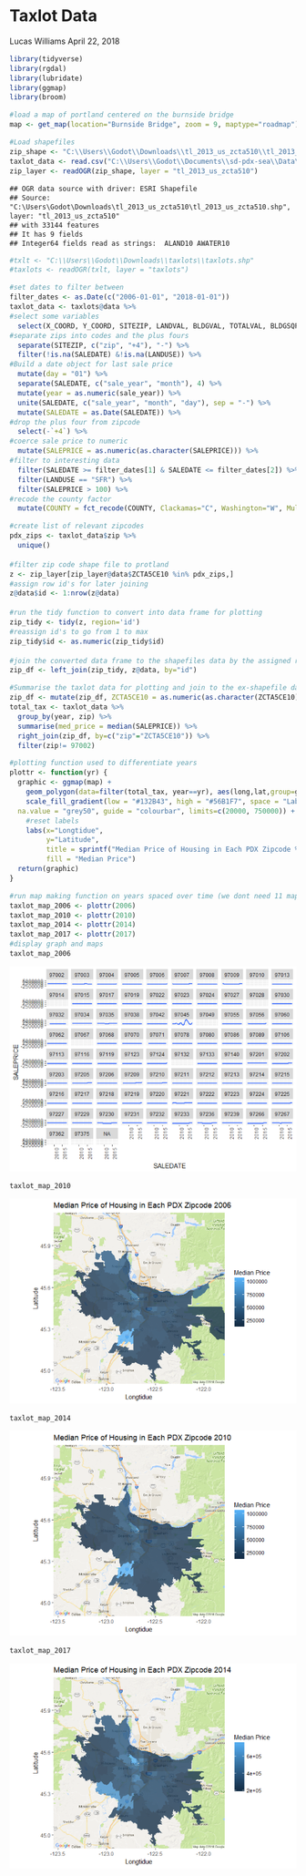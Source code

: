 Taxlot Data
================
Lucas Williams
April 22, 2018

``` r
library(tidyverse)
library(rgdal)
library(lubridate)
library(ggmap)
library(broom)
```

``` r
#load a map of portland centered on the burnside bridge
map <- get_map(location="Burnside Bridge", zoom = 9, maptype="roadmap")
```

``` r
#Load shapefiles
zip_shape <- "C:\\Users\\Godot\\Downloads\\tl_2013_us_zcta510\\tl_2013_us_zcta510.shp"
taxlot_data <- read.csv("C:\\Users\\Godot\\Documents\\sd-pdx-sea\\Data\\taxlot_data.csv")
zip_layer <- readOGR(zip_shape, layer = "tl_2013_us_zcta510")
```

    ## OGR data source with driver: ESRI Shapefile 
    ## Source: "C:\Users\Godot\Downloads\tl_2013_us_zcta510\tl_2013_us_zcta510.shp", layer: "tl_2013_us_zcta510"
    ## with 33144 features
    ## It has 9 fields
    ## Integer64 fields read as strings:  ALAND10 AWATER10

``` r
#txlt <- "C:\\Users\\Godot\\Downloads\\taxlots\\taxlots.shp"
#taxlots <- readOGR(txlt, layer = "taxlots")
```

``` r
#set dates to filter between
filter_dates <- as.Date(c("2006-01-01", "2018-01-01"))
taxlot_data <- taxlots@data %>%
#select some variables
  select(X_COORD, Y_COORD, SITEZIP, LANDVAL, BLDGVAL, TOTALVAL, BLDGSQFT, YEARBUILT, SALEDATE, SALEPRICE, COUNTY, LANDUSE) %>%
#separate zips into codes and the plus fours
  separate(SITEZIP, c("zip", "+4"), "-") %>%
  filter(!is.na(SALEDATE) &!is.na(LANDUSE)) %>%
#Build a date object for last sale price
  mutate(day = "01") %>%
  separate(SALEDATE, c("sale_year", "month"), 4) %>%
  mutate(year = as.numeric(sale_year)) %>%
  unite(SALEDATE, c("sale_year", "month", "day"), sep = "-") %>%
  mutate(SALEDATE = as.Date(SALEDATE)) %>%
#drop the plus four from zipcode
  select(-`+4`) %>%
#coerce sale price to numeric
  mutate(SALEPRICE = as.numeric(as.character(SALEPRICE))) %>%
#filter to interesting data
  filter(SALEDATE >= filter_dates[1] & SALEDATE <= filter_dates[2]) %>%
  filter(LANDUSE == "SFR") %>%
  filter(SALEPRICE > 100) %>%
#recode the county factor
  mutate(COUNTY = fct_recode(COUNTY, Clackamas="C", Washington="W", Multnomah="M"))
```

``` r
#create list of relevant zipcodes
pdx_zips <- taxlot_data$zip %>%
  unique()

#filter zip code shape file to protland
z <- zip_layer[zip_layer@data$ZCTA5CE10 %in% pdx_zips,]
#assign row id's for later joining
z@data$id <- 1:nrow(z@data)

#run the tidy function to convert into data frame for plotting
zip_tidy <- tidy(z, region='id')
#reassign id's to go from 1 to max
zip_tidy$id <- as.numeric(zip_tidy$id)

#join the converted data frame to the shapefiles data by the assigned row id's
zip_df <- left_join(zip_tidy, z@data, by="id")
```

``` r
#Summarise the taxlot data for plotting and join to the ex-shapefile data frame
zip_df <- mutate(zip_df, ZCTA5CE10 = as.numeric(as.character(ZCTA5CE10)))
total_tax <- taxlot_data %>%
  group_by(year, zip) %>%
  summarise(med_price = median(SALEPRICE)) %>%
  right_join(zip_df, by=c("zip"="ZCTA5CE10")) %>%
  filter(zip!= 97002)
```

``` r
#plotting function used to differentiate years
plottr <- function(yr) {
  graphic <- ggmap(map) +
    geom_polygon(data=filter(total_tax, year==yr), aes(long,lat,group=group,fill=med_price), alpha=.8) +
    scale_fill_gradient(low = "#132B43", high = "#56B1F7", space = "Lab",
  na.value = "grey50", guide = "colourbar", limits=c(20000, 750000)) +
    #reset labels
    labs(x="Longtidue", 
         y="Latitude",
         title = sprintf("Median Price of Housing in Each PDX Zipcode %i", yr),
         fill = "Median Price")
  return(graphic)
}
```

``` r
#run map making function on years spaced over time (we dont need 11 maps, 4 is good)
taxlot_map_2006 <- plottr(2006)
taxlot_map_2010 <- plottr(2010)
taxlot_map_2014 <- plottr(2014)
taxlot_map_2017 <- plottr(2017)
#display graph and maps
taxlot_map_2006
```

![](taxlot_files/figure-markdown_github/unnamed-chunk-8-1.png)

``` r
taxlot_map_2010
```

![](taxlot_files/figure-markdown_github/unnamed-chunk-8-2.png)

``` r
taxlot_map_2014
```

![](taxlot_files/figure-markdown_github/unnamed-chunk-8-3.png)

``` r
taxlot_map_2017
```

![](taxlot_files/figure-markdown_github/unnamed-chunk-8-4.png)

